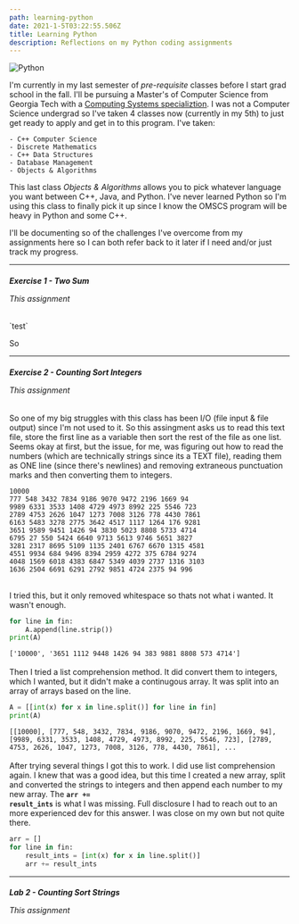 ```yaml
---
path: learning-python
date: 2021-1-5T03:22:55.506Z
title: Learning Python
description: Reflections on my Python coding assignments
---
```

<!-- 
<style>
h5 { margin-bottom: 0 }
h6 { margin-top: 15px }
</style> -->

![Python](/../assets/py.gif "Python")

I'm currently in my last semester of _pre-requisite_ classes before I start grad school in the fall. I'll be pursuing a Master's of Computer Science from Georgia Tech with a [Computing Systems specializtion](https://omscs.gatech.edu/specialization-computing-systems). I was not a Computer Science undergrad so I've taken 4 classes now (currently in my 5th) to just get ready to apply and get in to this program. I've taken:
 ```
 - C++ Computer Science 
 - Discrete Mathematics
 - C++ Data Structures
 - Database Management
 - Objects & Algorithms
```
This last class _Objects & Algorithms_ allows you to pick whatever language you want between C++, Java, and Python. I've never learned Python so I'm using this class to finally pick it up since I know the OMSCS program will be heavy in Python and some C++.

I'll be documenting so of the challenges I've overcome from my assignments here so I can both refer back to it later if I need and/or just track my progress.

* * *

<h5 style="margin-bottom: 0">Exercise 1 - Two Sum</h5>
<h6 style="margin-top: 15px">This assignment</h6>
`test`

So

* * *

<h5 style="margin-bottom: 0">Exercise 2 - Counting Sort Integers</h5>
<h6 style="margin-top: 15px">This assignment</h6>

So one of my big struggles with this class has been I/O (file input & file output) since I'm not used to it. So this assingment asks us to read this text file, store the first line as a variable then sort the rest of the file as one list. Seems okay at first, but the issue, for me, was figuring out how to read the numbers (which are technically strings since its a TEXT file), reading them as ONE line (since there's newlines) and removing extraneous punctuation marks and then converting them to integers.
```
10000
777 548 3432 7834 9186 9070 9472 2196 1669 94 
9989 6331 3533 1408 4729 4973 8992 225 5546 723 
2789 4753 2626 1047 1273 7008 3126 778 4430 7861 
6163 5483 3278 2775 3642 4517 1117 1264 176 9281 
3651 9589 9451 1426 94 3830 5023 8808 5733 4714 
6795 27 550 5424 6640 9713 5613 9746 5651 3827 
3281 2317 8695 5109 1135 2401 6767 6670 1315 4581 
4551 9934 684 9496 8394 2959 4272 375 6784 9274 
4048 1569 6018 4383 6847 5349 4039 2737 1316 3103 
1636 2504 6691 6291 2792 9851 4724 2375 94 996
```
<br/>
I tried this, but it only removed whitespace so thats not what i wanted. It wasn't enough.

```python
for line in fin:
    A.append(line.strip())
print(A)
```
`['10000', '3651 1112 9448 1426 94 383 9881 8808 573 4714']`
<br/>
<br/>
Then I tried a list comprehension method. It did convert them to integers, which I wanted, but it didn't make a continugous array. It was split into an array of arrays based on the line.

```python
A = [[int(x) for x in line.split()] for line in fin]        
print(A)
```
`[[10000], [777, 548, 3432, 7834, 9186, 9070, 9472, 2196, 1669, 94], [9989, 6331, 3533, 1408, 4729, 4973, 8992, 225, 5546, 723], [2789, 4753, 2626, 1047, 1273, 7008, 3126, 778, 4430, 7861], ...`
<br/>
<br/>
After trying several things I got this to work. I did use list comprehension again. I knew that was a good idea, but this time I created a new array, split and converted the strings to integers and then append each number to my new array. The <strong><code>arr += result_ints</code></strong> is what I was missing. Full disclosure I had to reach out to an more experienced dev for this answer. I was close on my own but not quite there.

```python
arr = []
for line in fin:
    result_ints = [int(x) for x in line.split()]
    arr += result_ints
```

* * *

<h5 style="margin-bottom: 0">Lab 2 - Counting Sort Strings</h5>
<h6 style="margin-top: 15px">This assignment</h6>
